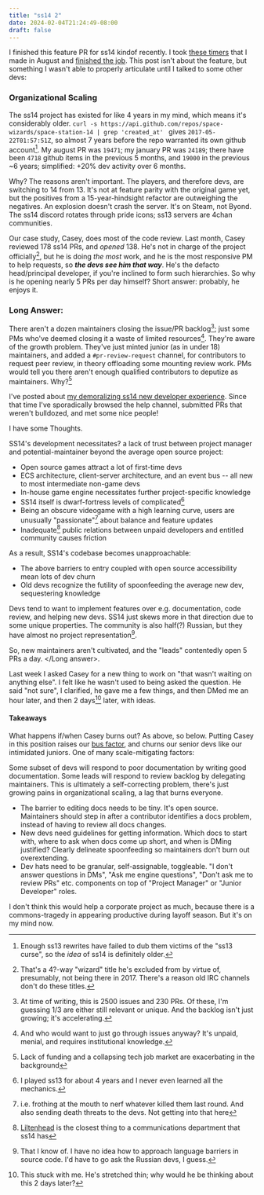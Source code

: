 ```yaml
---
title: "ss14 2"
date: 2024-02-04T21:24:49-08:00
draft: false
---
```


I finished this feature PR for ss14 kindof recently. I took [these timers](https://github.com/space-wizards/space-station-14/pull/19471) that I made in August and [finished the job](https://github.com/space-wizards/space-station-14/pull/24189). This post isn't about the feature, but something I wasn't able to properly articulate until I talked to some other devs:

### Organizational Scaling

The ss14 project has existed for like 4 years in my mind, which means it's considerably older. `curl -s https://api.github.com/repos/space-wizards/space-station-14 | grep 'created_at' ` gives `2017-05-22T01:57:51Z`, so almost 7 years before the repo warranted its own github account[^3]. My august PR was `19471`; my january PR was `24189`; there have been `4718` github items in the previous 5 months, and `19000` in the previous ~6 years; simplified: +20% dev activity over 6 months.

Why? The reasons aren't important. The players, and therefore devs, are switching to 14 from 13. It's not at feature parity with the original game yet, but the positives from a 15-year-hindsight refactor are outweighing the negatives. An explosion doesn't crash the server. It's on Steam, not Byond. The ss14 discord rotates through pride icons; ss13 servers are 4chan communities.

Our case study, Casey, does most of the code review. Last month, Casey reviewed 178 ss14 PRs, and *opened* 138. He's not in charge of the project officially[^1], but he is doing *the most* work, and he is the most responsive PM to help requests, so ***the devs see him that way***. He's the defacto head/principal developer, if you're inclined to form such hierarchies. So why is he opening nearly 5 PRs per day himself? Short answer: probably, he enjoys it.

### Long Answer:

There aren't a dozen maintainers closing the issue/PR backlog[^2]; just some PMs who've deemed closing it a waste of limited resources[^8]. They're aware of the growth problem. They've just minted junior (as in under 18) maintainers, and added a `#pr-review-request` channel, for contributors to request peer review, in theory offloading some mounting review work. PMs would tell you there aren't enough qualified contributors to deputize as maintainers. Why?[^7]

I've posted about [my demoralizing ss14 new developer experience](https://quatl.ooo/posts/ss14/). Since that time I've sporadically browsed the help channel, submitted PRs that weren't bulldozed, and met some nice people!

I have some Thoughts.

SS14's development necessitates? a lack of trust between project manager and potential-maintainer beyond the average open source project:
- Open source games attract a lot of first-time devs
- ECS architecture, client-server architecture, and an event bus -- all new to most intermediate non-game devs
- In-house game engine necessitates further project-specific knowledge
- SS14 itself is dwarf-fortress levels of complicated[^5]
- Being an obscure videogame with a high learning curve, users are unusually "passionate"[^9] about balance and feature updates
- Inadequate[^4] public relations between unpaid developers and entitled community causes friction

As a result, SS14's codebase becomes unapproachable:
- The above barriers to entry coupled with open source accessibility mean lots of dev churn
- Old devs recognize the futility of spoonfeeding the average new dev, sequestering knowledge

Devs tend to want to implement features over e.g. documentation, code review, and helping new devs. SS14 just skews more in that direction due to some unique properties. The community is also half(?) Russian, but they have almost no project representation[^6].

So, new maintainers aren't cultivated, and the "leads" contentedly open 5 PRs a day. </Long answer>.

Last week I asked Casey for a new thing to work on "that wasn't waiting on anything else". I felt like he wasn't used to being asked the question. He said "not sure", I clarified, he gave me a few things, and then DMed me an hour later, and then 2 days[^10] later, with ideas.

#### Takeaways

What happens if/when Casey burns out? As above, so below. Putting Casey in this position raises our [bus factor](https://en.wikipedia.org/wiki/Bus_factor), and churns our senior devs like our intimidated juniors. One of many scale-mitigating factors:

Some subset of devs will respond to poor documentation by writing good documentation. Some leads will respond to review backlog by delegating maintainers. This is ultimately a self-correcting problem, there's just growing pains in organizational scaling, a lag that burns everyone.

- The barrier to editing docs needs to be tiny. It's open source. Maintainers should step in after a contributor identifies a docs problem, instead of having to review all docs changes.
- New devs need guidelines for getting information. Which docs to start with, where to ask when docs come up short, and when is DMing justified? Clearly delineate spoonfeeding so maintainers don't burn out overextending.
- Dev hats need to be granular, self-assignable, toggleable. "I don't answer questions in DMs", "Ask me engine questions", "Don't ask me to review PRs" etc. components on top of "Project Manager" or "Junior Developer" roles.

I don't think this would help a corporate project as much, because there is a commons-tragedy in appearing productive during layoff season. But it's on my mind now.



[^1]: That's a 4?-way "wizard" title he's excluded from by virtue of, presumably, not being there in 2017. There's a reason old IRC channels don't do these titles.

[^2]: At time of writing, this is 2500 issues and 230 PRs. Of these, I'm guessing 1/3 are either still relevant or unique. And the backlog isn't just growing; it's accelerating.

[^3]: Enough ss13 rewrites have failed to dub them victims of the "ss13 curse", so the *idea* of ss14 is definitely older.

[^4]: [Liltenhead](https://www.youtube.com/@Liltenhead) is the closest thing to a communications department that ss14 has

[^5]: I played ss13 for about 4 years and I never even learned all the mechanics.

[^6]: That I know of. I have no idea how to approach language barriers in source code. I'd have to go ask the Russian devs, I guess.

[^7]: Lack of funding and a collapsing tech job market are exacerbating in the background

[^8]: And who would want to just go through issues anyway? It's unpaid, menial, and requires institutional knowledge.

[^9]: i.e. frothing at the mouth to nerf whatever killed them last round. And also sending death threats to the devs. Not getting into that here

[^10]: This stuck with me. He's stretched thin; why would he be thinking about this 2 days later?